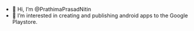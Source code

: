 - 👋 Hi, I’m @PrathimaPrasadNitin
- 👀 I’m interested in creating and publishing android apps to the Google Playstore.


<!---
PrathimaPrasadNitin/PrathimaPrasadNitin is a ✨ special ✨ repository because its `README.md` (this file) appears on your GitHub profile.
You can click the Preview link to take a look at your changes.
- 🌱 I’m currently learning ...
- 💞️ I’m looking to collaborate on ...
- 📫 How to reach me ...
--->
